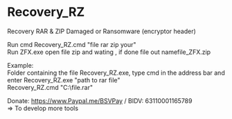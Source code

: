 # Recovery_RZ
Recovery RAR &amp; ZIP Damaged or Ransomware (encryptor header)

Run cmd Recovery_RZ.cmd "file rar zip your" <br>
Run ZFX.exe open file zip and wating , if done file out namefile_ZFX.zip

Example: <br>
Folder containing the file Recovery_RZ.exe, type cmd in the address bar and enter Recovery_RZ.exe "path to rar file" <br>
Recovery_RZ.cmd "C:\file.rar"

Donate: https://www.Paypal.me/BSVPay / BIDV: 63110001165789 <br>
=> To develop more tools

